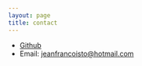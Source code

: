 ```yaml
---
layout: page
title: contact
---
```

* [Github](https://github.com/jfto23/)
* Email: jeanfrancoisto@hotmail.com
